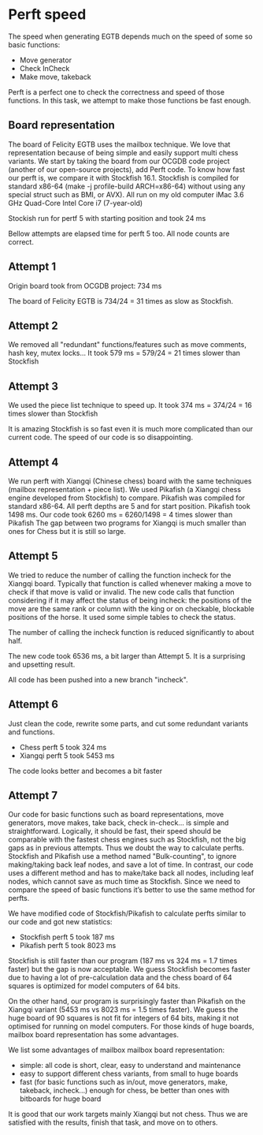 Perft speed
==========

The speed when generating EGTB depends much on the speed of some so basic functions:
- Move generator
- Check InCheck
- Make move, takeback

Perft is a perfect one to check the correctness and speed of those functions. In this task, we attempt to make those functions be fast enough.

Board representation
--------------------

The board of Felicity EGTB uses the mailbox technique. We love that representation because of being simple and easily support multi chess variants. We start by taking the board from our OCGDB code project (another of our open-source projects), add Perft code. To know how fast our perft is, we compare it with Stockfish 16.1. Stockfish is compiled for standard x86-64 (make -j profile-build ARCH=x86-64) without using any special struct such as BMI, or AVX). All run on my old computer iMac 3.6 GHz Quad-Core Intel Core i7 (7-year-old)

Stockish run for pertf 5 with starting position and took 24 ms

Bellow attempts are elapsed time for perft 5 too. All node counts are correct.

Attempt 1
---------
Origin board took from OCGDB project: 734 ms

The board of Felicity EGTB is 734/24 = 31 times as slow as Stockfish.

Attempt 2
---------

We removed all "redundant" functions/features such as move comments, hash key, mutex locks... It took 579 ms = 579/24 = 21 times slower than Stockfish

Attempt 3
---------
We used the piece list technique to speed up. It took 374 ms = 374/24 = 16 times slower than Stockfish

It is amazing Stockfish is so fast even it is much more complicated than our current code. The speed of our code is so disappointing.


Attempt 4
---------
We run perft with Xiangqi (Chinese chess) board with the same techniques (mailbox representation + piece list). We used Pikafish (a Xiangqi chess engine developed from Stockfish) to compare. Pikafish was compiled for standard x86-64. All perft depths are 5 and for start position.
Pikafish took 1498 ms.
Our code took 6260 ms = 6260/1498 = 4 times slower than Pikafish
The gap between two programs for Xiangqi is much smaller than ones for Chess but it is still so large.


Attempt 5
---------
We tried to reduce the number of calling the function incheck for the Xiangqi board. Typically that function is called whenever making a move to check if that move is valid or invalid. The new code calls that function considering if it may affect the status of being incheck: the positions of the move are the same rank or column with the king or on checkable, blockable positions of the horse. It used some simple tables to check the status.

The number of calling the incheck function is reduced significantly to about half.

The new code took 6536 ms, a bit larger than Attempt 5. It is a surprising and upsetting result.

All code has been pushed into a new branch "incheck".


Attempt 6
---------

Just clean the code, rewrite some parts, and cut some redundant variants and functions.
- Chess perft 5 took 324 ms
- Xiangqi perft 5 took 5453 ms
 
The code looks better and becomes a bit faster


Attempt 7
---------

Our code for basic functions such as board representations, move generators, move makes, take back, check in-check… is simple and straightforward. Logically, it should be fast, their speed should be comparable with the fastest chess engines such as Stockfish, not the big gaps as in previous attempts. Thus we doubt the way to calculate perfts. Stockfish and Pikafish use a method named "Bulk-counting", to ignore making/taking back leaf nodes, and save a lot of time. In contrast, our code uses a different method and has to make/take back all nodes, including leaf nodes, which cannot save as much time as Stockfish. Since we need to compare the speed of basic functions it’s better to use the same method for perfts.

We have modified code of Stockfish/Pikafish to calculate perfts similar to our code and got new statistics:

- Stockfish perft 5 took 187 ms
- Pikafish perft 5 took 8023 ms

Stockfish is still faster than our program (187 ms vs 324 ms = 1.7 times faster) but the gap is now acceptable. We guess Stockfish becomes faster due to having a lot of pre-calculation data and the chess board of 64 squares is optimized for model computers of 64 bits.

On the other hand, our program is surprisingly faster than Pikafish on the Xiangqi variant (5453 ms vs 8023 ms = 1.5 times faster). We guess the huge board of 90 squares is not fit for integers of 64 bits, making it not optimised for running on model computers. For those kinds of huge boards, mailbox board representation has some advantages.

We list some advantages of mailbox mailbox board representation:
- simple: all code is short, clear, easy to understand and maintenance
- easy to support different chess variants, from small to huge boards
- fast (for basic functions such as in/out, move generators, make, takeback, incheck...) enough for chess, be better than ones with bitboards for huge board

It is good that our work targets mainly Xiangqi but not chess. Thus we are satisfied with the results, finish that task, and move on to others.

